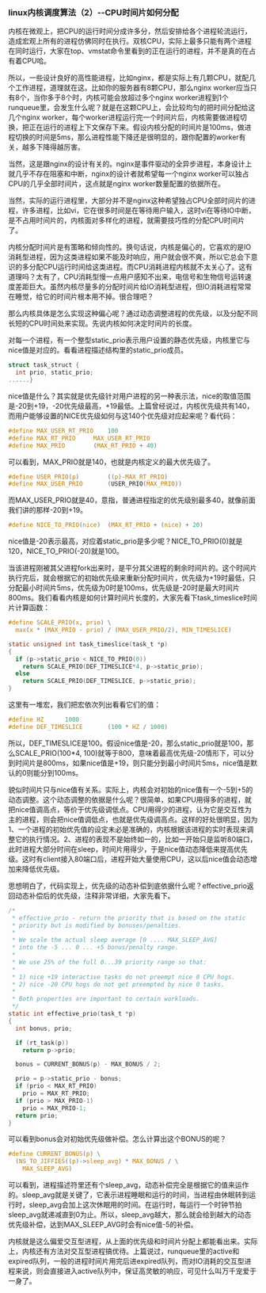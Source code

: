 ### linux内核调度算法（2）--CPU时间片如何分配

内核在微观上，把CPU的运行时间分成许多分，然后安排给各个进程轮流运行，造成宏观上所有的进程仿佛同时在执行。双核CPU，实际上最多只能有两个进程在同时运行，大家在top、vmstat命令里看到的正在运行的进程，并不是真的在占有着CPU哈。

所以，一些设计良好的高性能进程，比如nginx，都是实际上有几颗CPU，就配几个工作进程，道理就在这。比如你的服务器有8颗CPU，那么nginx worker应当只有8个，当你多于8个时，内核可能会放超过多个nginx worker进程到1个runqueue里，会发生什么呢？就是在这颗CPU上，会比较均匀的把时间分配给这几个nginx worker，每个worker进程运行完一个时间片后，内核需要做进程切换，把正在运行的进程上下文保存下来。假设内核分配的时间片是100ms，做进程切换的时间是5ms，那么进程性能下降还是很明显的，跟你配置的worker有关，越多下降得越厉害。

当然，这是跟nginx的设计有关的。nginx是事件驱动的全异步进程，本身设计上就几乎不存在阻塞和中断，nginx的设计者就希望每一个nginx worker可以独占CPU的几乎全部时间片，这点就是nginx worker数量配置的依据所在。

当然，实际的运行进程里，大部分并不是nginx这种希望独占CPU全部时间片的进程，许多进程，比如vi，它在很多时间是在等待用户输入，这时vi在等待IO中断，是不占用时间片的，内核面对多样化的进程，就需要技巧性的分配CPU时间片了。

内核分配时间片是有策略和倾向性的。换句话说，内核是偏心的，它喜欢的是IO消耗型进程，因为这类进程如果不能及时响应，用户就会很不爽，所以它总会下意识的多分配CPU运行时间给这类进程。而CPU消耗进程内核就不太关心了。这有道理吗？太有了，CPU消耗型慢一点用户感知不出来，电信号和生物信号运转速度差距巨大。虽然内核尽量多的分配时间片给IO消耗型进程，但IO消耗进程常常在睡觉，给它的时间片根本用不掉。很合理吧？

那么内核具体是怎么实现这种偏心呢？通过动态调整进程的优先级，以及分配不同长短的CPU时间处来实现。先说内核如何决定时间片的长度。

对每一个进程，有一个整型static_prio表示用户设置的静态优先级，内核里它与nice值是对应的。看看进程描述结构里的static_prio成员。
```c
struct task_struct {
  int prio, static_prio;
......}
```    
nice值是什么？其实就是优先级针对用户进程的另一种表示法，nice的取值范围是-20到+19，-20优先级最高，+19最低。上篇曾经说过，内核优先级共有140，而用户能够设置的NICE优先级如何与这140个优先级对应起来呢？看代码：
```c
#define MAX_USER_RT_PRIO	100
#define MAX_RT_PRIO		MAX_USER_RT_PRIO
#define MAX_PRIO		(MAX_RT_PRIO + 40)
```    
可以看到，MAX_PRIO就是140，也就是内核定义的最大优先级了。 
```c
#define USER_PRIO(p)		((p)-MAX_RT_PRIO)
#define MAX_USER_PRIO		(USER_PRIO(MAX_PRIO))
```    
而MAX_USER_PRIO就是40，意指，普通进程指定的优先级别最多40，就像前面我们讲的那样-20到+19。
```c
#define NICE_TO_PRIO(nice)	(MAX_RT_PRIO + (nice) + 20)
```    
nice值是-20表示最高，对应着static_prio是多少呢？NICE_TO_PRIO(0)就是120，NICE_TO_PRIO(-20)就是100。

当该进程刚被其父进程fork出来时，是平分其父进程的剩余时间片的。这个时间片执行完后，就会根据它的初始优先级来重新分配时间片，优先级为+19时最低，只分配最小时间片5ms，优先级为0时是100ms，优先级是-20时是最大时间片800ms。我们看看内核是如何计算时间片长度的，大家先看下task_timeslice时间片计算函数：
```c
#define SCALE_PRIO(x, prio) \
  max(x * (MAX_PRIO - prio) / (MAX_USER_PRIO/2), MIN_TIMESLICE)

static unsigned int task_timeslice(task_t *p)
{
  if (p->static_prio < NICE_TO_PRIO(0))
    return SCALE_PRIO(DEF_TIMESLICE*4, p->static_prio);
  else
    return SCALE_PRIO(DEF_TIMESLICE, p->static_prio);
}
```    
这里有一堆宏，我们把宏依次列出看看它们的值：
```c
#define HZ		1000	
#define DEF_TIMESLICE		(100 * HZ / 1000)
```    

所以，DEF_TIMESLICE是100。假设nice值是-20，那么static_prio就是100，那么SCALE_PRIO(100*4, 100)就等于800，意味着最高优先级-20情形下，可以分到时间片是800ms，如果nice值是+19，则只能分到最小时间片5ms，nice值是默认的0则能分到100ms。 

貌似时间片只与nice值有关系。实际上，内核会对初始的nice值有一个-5到+5的动态调整。这个动态调整的依据是什么呢？很简单，如果CPU用得多的进程，就把nice值调高点，等价于优先级调低点。CPU用得少的进程，认为它是交互性为主的进程，则会把nice值调低点，也就是优先级调高点。这样的好处很明显，因为1、一个进程的初始优先值的设定未必是准确的，内核根据该进程的实时表现来调整它的执行情况。2、进程的表现不是始终如一的，比如一开始只是监听80端口，此时进程大部分时间在sleep，时间片用得少，于是nice值动态降低来提高优先级。这时有client接入80端口后，进程开始大量使用CPU，这以后nice值会动态增加来降低优先级。

思想明白了，代码实现上，优先级的动态补偿到底依据什么呢？effective_prio返回动态补偿后的优先级，注释非常详细，大家先看下。
```c
/*
 * effective_prio - return the priority that is based on the static
 * priority but is modified by bonuses/penalties.
 *
 * We scale the actual sleep average [0 .... MAX_SLEEP_AVG]
 * into the -5 ... 0 ... +5 bonus/penalty range.
 *
 * We use 25% of the full 0...39 priority range so that:
 *
 * 1) nice +19 interactive tasks do not preempt nice 0 CPU hogs.
 * 2) nice -20 CPU hogs do not get preempted by nice 0 tasks.
 *
 * Both properties are important to certain workloads.
 */
static int effective_prio(task_t *p)
{
  int bonus, prio;

  if (rt_task(p))
    return p->prio;

  bonus = CURRENT_BONUS(p) - MAX_BONUS / 2;

  prio = p->static_prio - bonus;
  if (prio < MAX_RT_PRIO)
    prio = MAX_RT_PRIO;
  if (prio > MAX_PRIO-1)
    prio = MAX_PRIO-1;
  return prio;
}
```    
可以看到bonus会对初始优先级做补偿。怎么计算出这个BONUS的呢？
```c
#define CURRENT_BONUS(p) \
  (NS_TO_JIFFIES((p)->sleep_avg) * MAX_BONUS / \
    MAX_SLEEP_AVG)
```        
可以看到，进程描述符里还有个sleep_avg，动态补偿完全是根据它的值来运作的。sleep_avg就是关键了，它表示进程睡眠和运行的时间，当进程由休眠转到运行时，sleep_avg会加上这次休眠用的时间。在运行时，每运行一个时钟节拍sleep_avg就递减直到0为止。所以，sleep_avg越大，那么就会给到越大的动态优先级补偿，达到MAX_SLEEP_AVG时会有nice值-5的补偿。 

内核就是这么偏爱交互型进程，从上面的优先级和时间片分配上都能看出来。实际上，内核还有方法对交互型进程搞优待。上篇说过，runqueue里的active和expired队列，一般的进程时间片用完后进expired队列，而对IO消耗的交互型进程来说，则会直接进入active队列中，保证高灵敏的响应，可见什么叫万千宠爱于一身了。
